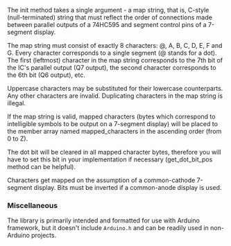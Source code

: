 The init method takes a single argument - a map string, that is,
C-style (null-terminated) string that must reflect the order
of connections made between parallel outputs of a 74HC595
and segment control pins of a 7-segment display.

The map string must consist of exactly 8 characters: @, A, B, C, D,
E, F and G. Every character corresponds to a single segment
(@ stands for a dot). The first (leftmost) character in the
map string corresponds to the 7th bit of the IC's parallel output
(Q7 output), the second character corresponds to the 6th bit
(Q6 output), etc.

Uppercase characters may be substituted for their lowercase
counterparts. Any other characters are invalid. Duplicating
characters in the map string is illegal.

If the map string is valid, mapped characters (bytes which
correspond to intelligible symbols to be output on a 7-segment
display) will be placed to the member array named mapped_characters
in the ascending order (from 0 to Z).

The dot bit will be cleared in all mapped character bytes,
therefore you will have to set this bit in your implementation
if necessary (get_dot_bit_pos method can be helpful).

Characters get mapped on the assumption of a common-cathode
7-segment display. Bits must be inverted if a common-anode
display is used.


### Miscellaneous

The library is primarily intended and formatted for use with Arduino framework,
but it doesn't include `Arduino.h` and can be readily used in non-Arduino projects. 
